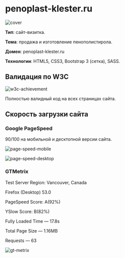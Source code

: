 [cover]: https://github.com/RomanVolgasov/eps39/blob/master/html/img/cover.png
[w3c-achievement]: https://github.com/RomanVolgasov/eps39/blob/master/html/img/achievement/w3c-achievement.png
[page-speed-mobile]: https://github.com/RomanVolgasov/eps39/blob/master/html/img/achievement/PageSpeed-mobile.jpg
[page-speed-desktop]: https://github.com/RomanVolgasov/eps39/blob/master/html/img/achievement/PageSpeed-desktop.jpg
[gt-metrix]: https://github.com/RomanVolgasov/eps39/blob/master/html/img/achievement/gt-metrix.jpg

# penoplast-klester.ru

![cover]

__Тип__: сайт-визитка.

__Тема__: продажа и изготовление пенополистирола.

__Домен__: penoplast-klester.ru

__Технологии__: HTML5, CSS3, Bootstrap 3 (сетка), SASS.

## Валидация по W3C

![w3c-achievement]

Полностью валидный код на всех страницах сайта. 

## Скорость загрузки сайта

### Google PageSpeed

90/100 на мобильной и десктопной версии сайта.

![page-speed-mobile]

![page-speed-desktop]

### GTMetrix

Test Server Region: Vancouver, Canada

Firefox (Desktop) 53.0

PageSpeed Score: A(92%)

YSlow Score: B(82%)

Fully Loaded Time — 17.8s

Total Page Size — 1.16MB

Requests — 63

![gt-metrix]

